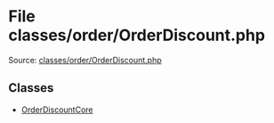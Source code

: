 File classes/order/OrderDiscount.php
=========

Source: [classes/order/OrderDiscount.php](https://github.com/PrestaShop/PrestaShop/blob/1.5.0.3/classes/order/OrderDiscount.php)


Classes
-------

* [OrderDiscountCore](class.OrderDiscountCore.md)

